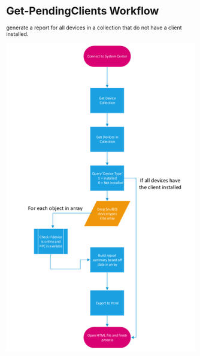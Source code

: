 # Get-PendingClients Workflow

<p> generate a report for all devices in a collection that do not have a client installed. </p>

![Alt text](Get-PendingClients.PNG?raw=true "Get-PendingClients Workflow")
